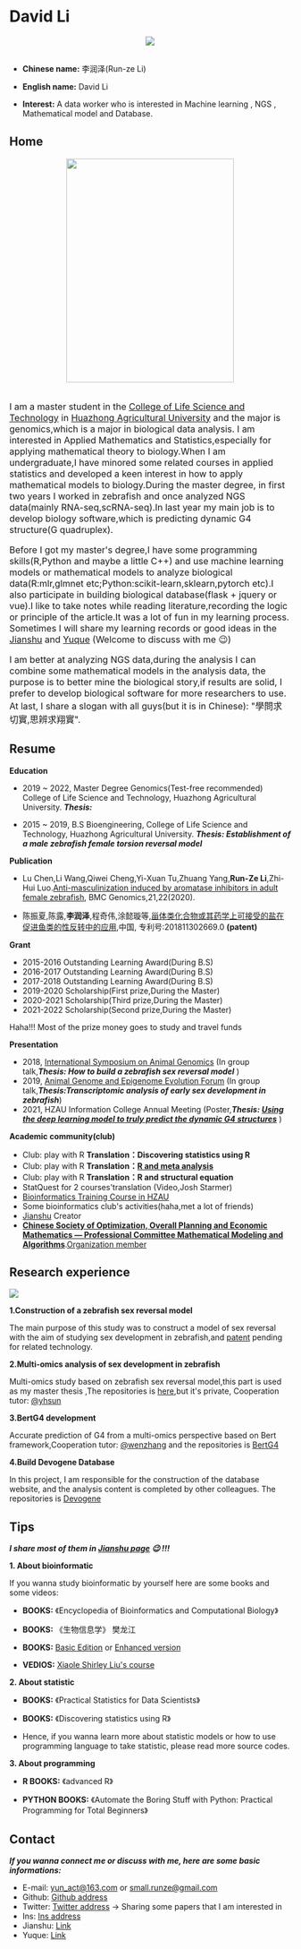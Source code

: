 # David Li
<div align=center>
  <img src="https://user-images.githubusercontent.com/47686371/153701311-09176a3f-73b6-496c-8f50-ea3c6035afaf.png">
</div>
<br>

* **Chinese name:** 李润泽(Run-ze Li)

* **English name:** David Li

* **Interest:** A data worker who is interested in Machine learning , NGS , Mathematical model and Database.

    
## Home
<div align=center>
  <img src="https://user-images.githubusercontent.com/47686371/153701898-2d759572-b052-4121-94c0-535cc6986675.jpg" width="300px" height="400px">
</div>
<br>

<font size=3>
  <p>
    I am a master student in the <a href='http://lst.hzau.edu.cn/'>College of Life Science and Technology</a> in <a href='http://www.hzau.edu.cn/'>Huazhong Agricultural University</a> and the major is genomics,which is a major in biological data analysis. I am interested in Applied Mathematics and Statistics,especially for applying mathematical theory to biology.When I am undergraduate,I have minored some related courses in applied statistics and developed a keen interest in how to apply mathematical models to biology.During the master degree, in first two years I worked in zebrafish and once analyzed NGS data(mainly RNA-seq,scRNA-seq).In last year my main job is to develop biology software,which is predicting dynamic G4 structure(G quadruplex).
  </p>
  <p>
    Before I got my master's degree,I have some programming skills(R,Python and maybe a little C++) and use machine learning models or mathematical models to analyze biological data(R:mlr,glmnet etc;Python:scikit-learn,sklearn,pytorch etc).I also participate in building biological database(flask + jquery or vue).I like to take notes while reading literature,recording the logic or principle of the article.It was a lot of fun in my learning process. Sometimes I will share my learning records or good ideas in the <a href='https://www.jianshu.com/u/ecfc4115cd90'>Jianshu</a> and <a href='https://www.yuque.com/u1629231/qd3xf6'>Yuque</a> (Welcome to discuss with me 😉)
  </p>
  <p>
     I am better at analyzing NGS data,during the analysis I can combine some mathematical models in the analysis data, the purpose is to better mine the biological story,if results are solid, I prefer to develop biological software for more researchers to use. At last, I share a slogan with all guys(but it is in Chinese): "學問求切實,思辨求翔實".
  </p>
</font>

## Resume

**Education**

  + 2019 ~ 2022, Master Degree Genomics(Test-free recommended) College of Life Science and Technology, Huazhong Agricultural University. ***Thesis:*** 
  
  + 2015 ~ 2019, B.S Bioengineering, College of Life Science and Technology, Huazhong Agricultural University. ***Thesis: Establishment of a male zebrafish female 
torsion reversal model*** 

**Publication**

+ Lu Chen,Li Wang,Qiwei Cheng,Yi-Xuan Tu,Zhuang Yang,**Run-Ze Li**,Zhi-Hui Luo.[Anti-masculinization induced by aromatase inhibitors in adult female zebrafish](item_2.md), BMC Genomics,21,22(2020).

+ 陈振夏,陈露,**李润泽**,程奇伟,涂懿璇等,[甾体类化合物或其药学上可接受的盐在促进鱼类的性反转中的应用](item_1.md),中国, 专利号:201811302669.0 **(patent)**

**Grant**

+ 2015-2016 Outstanding Learning Award(During B.S)
+ 2016-2017 Outstanding Learning Award(During B.S)
+ 2017-2018 Outstanding Learning Award(During B.S)
+ 2019-2020 Scholarship(First prize,During the Master)
+ 2020-2021 Scholarship(Third prize,During the Master)
+ 2021-2022 Scholarship(Second prize,During the Master)

Haha!!! Most of the prize money goes to study and travel funds

**Presentation**

+ 2018, [International Symposium on Animal Genomics](http://lst.hzau.edu.cn/info/1190/4550.htm) (In group talk,***Thesis: How to build a zebrafish sex reversal model*** )
+ 2019, [Animal Genome and Epigenome Evolution Forum](https://www.sohu.com/a/341272766_739387) (In group talk,***Thesis:Transcriptomic analysis of early sex development in zebrafish***)
+ 2021, HZAU Information College Annual Meeting (Poster,***Thesis: [Using the deep learning model to truly predict the dynamic G4 structures](item_3.md)*** )

**Academic community(club)**

+ Club: play with R **Translation：Discovering statistics using R**
+ Club: play with R **Translation：[R and meta analysis](item_4.md)**
+ Club: play with R **Translation：R and structural equation**
+ StatQuest for 2 courses'translation (Video,Josh Starmer)
+ [Bioinformatics Training Course in HZAU](http://lst.hzau.edu.cn/info/1072/2597.htm)
+ Some bioinformatics club's activities(haha,met a lot of friends)
+ [Jianshu](https://www.jianshu.com/u/ecfc4115cd90) Creator
+ **[Chinese Society of Optimization, Overall Planning and Economic Mathematics — Professional Committee Mathematical Modeling and Algorithms](http://www.scope.org.cn/)**.[Organization member](item_5.md)

  
## Research experience
![](https://user-images.githubusercontent.com/47686371/153610012-797929c9-3e6f-425d-8a4d-6e2b85bdaa5a.jpg)


**1.Construction of a zebrafish sex reversal model**

The main purpose of this study was to construct a model of sex reversal with the aim of studying sex development in zebrafish,and [patent](item_1.md) pending for related technology.

**2.Multi-omics analysis of sex development in zebrafish**

Multi-omics study based on zebrafish sex reversal model,this part is used as my master thesis ,The repositories is [here](https://github.com/hzaurzli/Aquatic-institute),but it's private, Cooperation tutor: [@yhsun](http://people.ucas.ac.cn/~yhsun)

**3.BertG4 development**

Accurate prediction of G4 from a multi-omics perspective based on Bert framework,Cooperation tutor: [@wenzhang](http://coi.hzau.edu.cn/info/1162/4523.htm) and the repositories is [BertG4](https://github.com/hzaurzli/BertG4)

**4.Build Devogene Database**

In this project, I am responsible for the construction of the database website, and the analysis content is completed by other colleagues. The repositories is [Devogene](https://github.com/hzaurzli/ddglnc)


## Tips

***I share most of them in [Jianshu page](https://www.jianshu.com/u/ecfc4115cd90) 😉 !!!***

**1. About bioinformatic**

If you wanna study bioinformatic by yourself here are some books and some videos:

* **BOOKS:** 《Encyclopedia of Bioinformatics and Computational Biology》

* **BOOKS:** 《生物信息学》 樊龙江
  
* **BOOKS:** [Basic Edition](https://lulab2.gitbook.io/teaching/) or [Enhanced version](https://lulab1.gitbook.io/teaching/)

* **VEDIOS:** [Xiaole Shirley Liu's course](https://links.jianshu.com/go?to=https%3A%2F%2Fcanvas.harvard.edu%2Fcourses%2F49497)


**2. About statistic**

* **BOOKS:** 《Practical Statistics for Data Scientists》

* **BOOKS:** 《Discovering statistics using R》

* Hence, if you wanna learn more about statistic models or how to use programming language to take statistic, please read more source codes.


**3. About programming**

* **R BOOKS:** 《advanced R》

* **PYTHON BOOKS:**  《Automate the Boring Stuff with Python: Practical Programming for Total Beginners》


## Contact
***If you wanna connect me or discuss with me, here are some basic informations:***

+ E-mail: yun_act@163.com or small.runze@gmail.com
+ Github: [Github address](https://github.com/hzaurzli/)
+ Twitter: [Twitter address](https://twitter.com/lirz96208886) -> Sharing some papers that I am interested in
+ Ins: [Ins address](https://www.instagram.com/small.runze/?hl=en)
+ Jianshu: [Link](https://www.jianshu.com/u/ecfc4115cd90)
+ Yuque: [Link](https://www.yuque.com/u1629231/qd3xf6)


